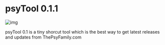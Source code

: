 # psyTool 0.1.1

![img](http://i.imgur.com/wxwCGgr.jpg)

psyTool 0.1 is a tiny shorcut tool which is the best way to get latest releases and updates from ThePsyFamily.com

